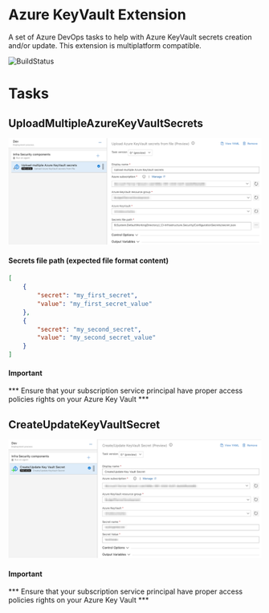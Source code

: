 # Azure KeyVault Extension
A set of Azure DevOps tasks to help with Azure KeyVault secrets creation and/or update. This extension is multiplatform compatible.

![BuildStatus](https://dev.azure.com/experta/Community/_apis/build/status/expertasolutions.AzureKeyVaultExtension?branchName=master)

# Tasks
## UploadMultipleAzureKeyVaultSecrets
![ManageKeyVaultSecrets](_screenShots/UploadMultipleAzureKeyVaultSecrets-v0.png)
#### Secrets file path (expected file format content)
```json
[
	{
		"secret": "my_first_secret",
		"value": "my_first_secret_value"
	},
	{
		"secret": "my_second_secret",
		"value": "my_second_secret_value"
	}
]
```
#### Important
*** Ensure that your subscription service principal have proper access policies rights on your Azure Key Vault ***

## CreateUpdateKeyVaultSecret
![ManageAzureKeyVaultSingleSecret](_screenShots/CreateUpdateKeyVaultSecret-v0.png)
#### Important
*** Ensure that your subscription service principal have proper access policies rights on your Azure Key Vault ***
